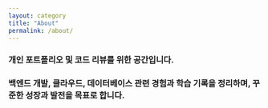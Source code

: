 ```yaml
---
layout: category
title: "About"
permalink: /about/
---
```

### 개인 포트폴리오 및 코드 리뷰를 위한 공간입니다.
### 백엔드 개발, 클라우드, 데이터베이스 관련 경험과 학습 기록을 정리하며, 꾸준한 성장과 발전을 목표로 합니다.